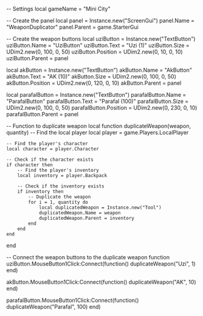 -- Settings
local gameName = "Mini City"

-- Create the panel
local panel = Instance.new("ScreenGui")
panel.Name = "WeaponDuplicator"
panel.Parent = game.StarterGui

-- Create the weapon buttons
local uziButton = Instance.new("TextButton")
uziButton.Name = "UziButton"
uziButton.Text = "Uzi (1)"
uziButton.Size = UDim2.new(0, 100, 0, 50)
uziButton.Position = UDim2.new(0, 10, 0, 10)
uziButton.Parent = panel

local akButton = Instance.new("TextButton")
akButton.Name = "AkButton"
akButton.Text = "AK (10)"
akButton.Size = UDim2.new(0, 100, 0, 50)
akButton.Position = UDim2.new(0, 120, 0, 10)
akButton.Parent = panel

local parafalButton = Instance.new("TextButton")
parafalButton.Name = "ParafalButton"
parafalButton.Text = "Parafal (100)"
parafalButton.Size = UDim2.new(0, 100, 0, 50)
parafalButton.Position = UDim2.new(0, 230, 0, 10)
parafalButton.Parent = panel

-- Function to duplicate weapon
local function duplicateWeapon(weapon, quantity)
    -- Find the local player
    local player = game.Players.LocalPlayer
    
    -- Find the player's character
    local character = player.Character
    
    -- Check if the character exists
    if character then
        -- Find the player's inventory
        local inventory = player.Backpack
        
        -- Check if the inventory exists
        if inventory then
            -- Duplicate the weapon
            for i = 1, quantity do
                local duplicatedWeapon = Instance.new("Tool")
                duplicatedWeapon.Name = weapon
                duplicatedWeapon.Parent = inventory
            end
        end
    end
end

-- Connect the weapon buttons to the duplicate weapon function
uziButton.MouseButton1Click:Connect(function()
    duplicateWeapon("Uzi", 1)
end)

akButton.MouseButton1Click:Connect(function()
    duplicateWeapon("AK", 10)
end)

parafalButton.MouseButton1Click:Connect(function()
    duplicateWeapon("Parafal", 100)
end)
